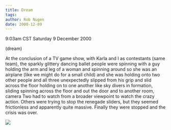 ```yaml
---
title: Dream
tags: 
author: Rob Nugen
date: 2000-12-09
---
```


<title>Dream</title>
<p class=date>9:03am CST Saturday 9 December 2000</p>
<p class=note>(dream)</p>

<p class=dream>At the conclusion of a TV game show, with Karla and I
as contestants (same team), the sparkly glittery dancing ballet people
were spinning with a guy holding the arm and leg of a woman and
spinning around so she was an airplane (like we might do for a small
child) and she was holding onto two other people and all three
unexpectedly slipped from his grip and slid across the floor holding
on to one another like sky divers in formation, sliding spinning
across the floor and out the door and to another room, camera Two had
to watch from a broader viewpoint to watch the crazy action.  Others
were trying to stop the renegade sliders, but they seemed frictionless
and apparently quite massive.  Finally they were stopped and the
crisis was over.</p>

<p><img src='/images/rob/wL-ROB.gif'/></p>

